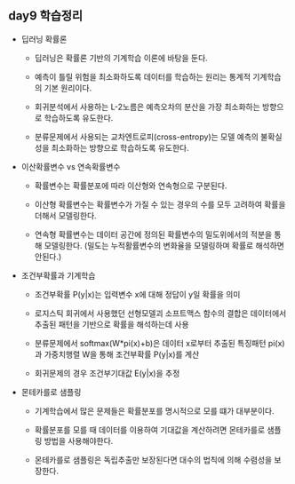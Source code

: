 ## day9 학습정리

* 딥러닝 확률론 

    * 딥러닝은 확률론 기반의 기계학습 이론에 바탕을 둔다.

    * 예측이 틀릴 위험을 최소화하도록 데이터를 학습하는 원리는 통계적 기계학습의 기본 원리이다.

    * 회귀분석에서 사용하는 L-2노름은 예측오차의 분산을 가장 최소화하는 방향으로 학습하도록 유도한다. 

    * 분류문제에서 사용되는 교차엔트로피(cross-entropy)는 모델 예측의 불확실성을 최소화하는 방향으로 학습하도록 유도한다.

* 이산확률변수 vs 연속확률변수

    * 확률변수는 확률분포에 따라 이산형와 연속형으로 구분된다.

    * 이산형 확률변수는 확률변수가 가질 수 있는 경우의 수를 모두 고려하여 확률을 더해서 모델링한다.

    * 연속형 확률변수는 데이터 공간에 정의된 확률변수의 밀도위에서의 적분을 통해 모델링한다. (밀도는 누적활률변수의 변화율을 모델링하며 확률로 해석하면 안된다.)

* 조건부확률과 기계학습

    * 조건부확률 P(y|x)는 입력변수 x에 대해 정답이 y일 확률을 의미

    * 로지스틱 회귀에서 사용했던 선형모델괴 소프트맥스 함수의 결합은 데이터에서 추출된 패턴을 기반으로 확률을 해석하는데 사용

    * 분류문제에서 softmax(W*pi(x)+b)은 데이터 x로부터 추출된 특징패턴 pi(x)과 가중치행렬 W을 통해 조건부확률 P(y|x)를 계산

    * 회귀문제의 경우 조건부기대값 E(y|x)을 추정


* 몬테카를로 샘플링 

    * 기계학습에서 많은 문제들은 확률분포를 명시적으로 모를 떄가 대부분이다. 

    * 확률분포를 모를 때 데이터를 이용하여 기대값을 계산하려면 몬테카를로 샘플링 방법을 사용해야한다.

    * 몬테카를로 샘플링은 독립추출만 보장된다면 대수의 법칙에 의해 수렴성을 보장한다. 

    

